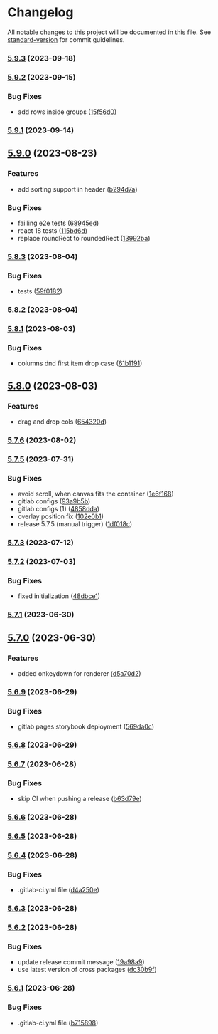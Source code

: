 # Changelog

All notable changes to this project will be documented in this file. See [standard-version](https://github.com/conventional-changelog/standard-version) for commit guidelines.

### [5.9.3](https://gitlab.workfront.tech/maestro/glide-data-grid/compare/v5.9.2...v5.9.3) (2023-09-18)

### [5.9.2](https://gitlab.workfront.tech/maestro/glide-data-grid/compare/v5.9.1...v5.9.2) (2023-09-15)


### Bug Fixes

* add rows inside groups ([15f56d0](https://gitlab.workfront.tech/maestro/glide-data-grid/commit/15f56d098a667574b395fe38e9ac36a0c1f02e2e))

### [5.9.1](https://gitlab.workfront.tech/maestro/glide-data-grid/compare/v5.9.0...v5.9.1) (2023-09-14)

## [5.9.0](https://gitlab.workfront.tech/maestro/glide-data-grid/compare/v5.8.3...v5.9.0) (2023-08-23)


### Features

* add sorting support in header ([b294d7a](https://gitlab.workfront.tech/maestro/glide-data-grid/commit/b294d7a80c401b83af0533743d873c8b2260fa4c))


### Bug Fixes

* failling e2e tests ([68945ed](https://gitlab.workfront.tech/maestro/glide-data-grid/commit/68945ed7defa6b7b9eb1f7351d9eb1b221e8763b))
* react 18 tests ([115bd6d](https://gitlab.workfront.tech/maestro/glide-data-grid/commit/115bd6d9dc9d8b0291bccfab97e1abecdcc45d50))
* replace roundRect to roundedRect ([13992ba](https://gitlab.workfront.tech/maestro/glide-data-grid/commit/13992bab541b3496b5459386ce8ad3d56dfd70ee))

### [5.8.3](https://gitlab.workfront.tech/maestro/glide-data-grid/compare/v5.8.2...v5.8.3) (2023-08-04)


### Bug Fixes

* tests ([59f0182](https://gitlab.workfront.tech/maestro/glide-data-grid/commit/59f0182b1acdaa34c48311f4f80cb434ecb0206b))

### [5.8.2](https://gitlab.workfront.tech/maestro/glide-data-grid/compare/v5.8.1...v5.8.2) (2023-08-04)

### [5.8.1](https://gitlab.workfront.tech/maestro/glide-data-grid/compare/v5.8.0...v5.8.1) (2023-08-03)


### Bug Fixes

* columns dnd first item drop case ([61b1191](https://gitlab.workfront.tech/maestro/glide-data-grid/commit/61b11919dcdedca8cb1de055ea32b23e6dd69f08))

## [5.8.0](https://gitlab.workfront.tech/maestro/glide-data-grid/compare/v5.7.6...v5.8.0) (2023-08-03)


### Features

* drag and drop cols ([654320d](https://gitlab.workfront.tech/maestro/glide-data-grid/commit/654320d35efa8841b339e0f8021f757283c96dde))

### [5.7.6](https://gitlab.workfront.tech/maestro/glide-data-grid/compare/v5.7.5...v5.7.6) (2023-08-02)

### [5.7.5](https://gitlab.workfront.tech/maestro/glide-data-grid/compare/v5.7.3...v5.7.5) (2023-07-31)


### Bug Fixes

* avoid scroll, when canvas fits the container ([1e6f168](https://gitlab.workfront.tech/maestro/glide-data-grid/commit/1e6f168dbbbfe4a6d9fc94dca6154d2306ebcacb))
* gitlab configs ([93a9b5b](https://gitlab.workfront.tech/maestro/glide-data-grid/commit/93a9b5bc9496ac4cd75a3d3b099c13524c2c4d28))
* gitlab configs (1) ([4858dda](https://gitlab.workfront.tech/maestro/glide-data-grid/commit/4858ddab4465a987e90849ac42c9dcdccb131e7b))
* overlay position fix ([102e0b1](https://gitlab.workfront.tech/maestro/glide-data-grid/commit/102e0b14a5dbe994bcef189839d001735616d64d))
* release 5.7.5 (manual trigger) ([1df018c](https://gitlab.workfront.tech/maestro/glide-data-grid/commit/1df018c276a2869a4b9b60f64ca602b774bd3996))

### [5.7.3](https://gitlab.workfront.tech/maestro/glide-data-grid/compare/v5.7.2...v5.7.3) (2023-07-12)

### [5.7.2](https://gitlab.workfront.tech/maestro/glide-data-grid/compare/v5.7.1...v5.7.2) (2023-07-03)


### Bug Fixes

* fixed initialization ([48dbce1](https://gitlab.workfront.tech/maestro/glide-data-grid/commit/48dbce16c25324c63d296d2f48f6e32ee46f8e10))

### [5.7.1](https://gitlab.workfront.tech/maestro/glide-data-grid/compare/v5.7.0...v5.7.1) (2023-06-30)

## [5.7.0](https://gitlab.workfront.tech/maestro/glide-data-grid/compare/v5.6.9...v5.7.0) (2023-06-30)


### Features

* added onkeydown for renderer ([d5a70d2](https://gitlab.workfront.tech/maestro/glide-data-grid/commit/d5a70d2cfbec888ce29b5ea408c4345fd3d280e5))

### [5.6.9](https://gitlab.workfront.tech/maestro/glide-data-grid/compare/v5.6.8...v5.6.9) (2023-06-29)


### Bug Fixes

* gitlab pages storybook deployment ([569da0c](https://gitlab.workfront.tech/maestro/glide-data-grid/commit/569da0c77ecea9872ef6fefb8abbf927d8857c0d))

### [5.6.8](https://gitlab.workfront.tech/maestro/glide-data-grid/compare/v5.6.7...v5.6.8) (2023-06-29)

### [5.6.7](https://gitlab.workfront.tech/maestro/glide-data-grid/compare/v5.6.6...v5.6.7) (2023-06-28)


### Bug Fixes

* skip CI when pushing a release ([b63d79e](https://gitlab.workfront.tech/maestro/glide-data-grid/commit/b63d79e07d771a661090774b4c1597a761069e9b))

### [5.6.6](https://gitlab.workfront.tech/maestro/glide-data-grid/compare/v5.6.5...v5.6.6) (2023-06-28)

### [5.6.5](https://gitlab.workfront.tech/maestro/glide-data-grid/compare/v5.6.4...v5.6.5) (2023-06-28)

### [5.6.4](https://gitlab.workfront.tech/maestro/glide-data-grid/compare/v5.6.3...v5.6.4) (2023-06-28)


### Bug Fixes

* .gitlab-ci.yml file ([d4a250e](https://gitlab.workfront.tech/maestro/glide-data-grid/commit/d4a250e1466180e9509ab4b868c9c0142db5d5ef))

### [5.6.3](https://gitlab.workfront.tech/maestro/glide-data-grid/compare/v5.6.2...v5.6.3) (2023-06-28)

### [5.6.2](https://gitlab.workfront.tech/maestro/glide-data-grid/compare/v5.6.1...v5.6.2) (2023-06-28)


### Bug Fixes

* update release commit message ([19a98a9](https://gitlab.workfront.tech/maestro/glide-data-grid/commit/19a98a98836de5de615c8cdd5437fb63db770e64))
* use latest version of cross packages ([dc30b9f](https://gitlab.workfront.tech/maestro/glide-data-grid/commit/dc30b9f6b578f9a5d0f82ac33047ee73154ce505))

### [5.6.1](https://gitlab.workfront.tech/maestro/glide-data-grid/compare/v5.5.9...v5.6.1) (2023-06-28)


### Bug Fixes

* .gitlab-ci.yml file ([b715898](https://gitlab.workfront.tech/maestro/glide-data-grid/commit/b7158984ed1c393c07a54e1a2da392363607461a))
